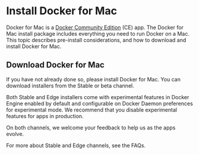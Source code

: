 # Install Docker for Mac

Docker for Mac is a [Docker Community Edition](https://www.docker.com/community-edition) (CE) app. The Docker for Mac install package includes everything you need to run Docker on a Mac. This topic describes pre-install considerations, and how to download and install Docker for Mac.

## Download Docker for Mac

If you have not already done so, please install Docker for Mac. You can download installers from the Stable or beta channel.

Both Stable and Edge installers come with experimental features in Docker Engine enabled by default and configurable on Docker Daemon preferences for experimental mode. We recommend that you disable experimental features for apps in production.

On both channels, we welcome your feedback to help us as the apps evolve.

For more about Stable and Edge channels, see the FAQs.